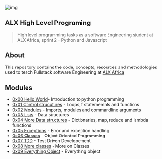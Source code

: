 ![img](https://assets.imaginablefutures.com/media/images/ALX_Logo.max-200x150.png)

## ALX High Level Programing 
> High level programming tasks as a software Engineering student at ALX Africa, sprint 2 - Python and Javascript

## About 
This repository contains the code, concepts, resources and methodologies used to teach Fullstack software Engineering at [ALX Africa](https://www.alxafrica.com/)

## Modules 
* [0x00 Hello World](./0x00-python-hello_world/)- Introduction to python programming
* [0x01 Control strucutures](./0x01-python-if_else_loops_functions/) - Loops,if statememnts and functions  
* [0x02 Modules ](./0x02-python-import_modules) - Imports, modules and commandline arguments
* [0x03 Lists](./0x03-python-data_structures/) - Data structures 
* [0x04 More Data structures](./0x04-python-more_data_structures/) - Dictionaries, map, reduce and lambda functions 
* [0x05 Exceptions](./0x05-python-exceptions/) - Error and exception handling 
* [0x06 Classes](./0x06-python-classes/) - Object Oriented Programming
* [0x07 TDD](./0x07-python-test_driven_development/) - Test Driven Developement
* [0x08 More classes](./0x08-python-more_classes/) - More on Classes 
* [0x09 Everything Object](./0x09-python-everything_is_object) - Everything object